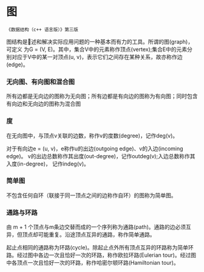 # 图
    《数据结构（c++ 语言版）》第三版

图结构是􏰇述和解决实际应用问题的一种基本而有力的工具。所谓的图(graph)，可定义
为G = (V, E)。其中，集合V中的元素称作顶点(vertex);集合E中的元素分别对应于V中的某一对顶点(u, v)，表示它们之间存在某种关系，故亦称作边(edge)。

### 无向图、有向图和混合图
所有边都是无向边的图称为无向图；所有边都是有向边的图称为有向图；同时包含有向边和无向边的图称为混合图
### 度
在无向图中，与顶点v关联的边数，称作v的度数(degree)，记作deg(v)。

对于有向边e = (u, v)，e称作u的出边(outgoing edge)、v的入边(incoming edge)。 v的出边总数称作其出度(out-degree)，记作outdeg(v);入边总数称作其入度(in-degree)， 记作indeg(v)。
### 简单图
不包含任何自环（联接于同一顶点之间的边称作自环）的图称为简单图。
### 通路与环路
由 m + 1 个顶点与m条边交替而成的一个序列称为通路(path)。通路的边必须互异，但顶点却可能重复。沿途顶点互异的通路，称作简单通路。

起止点相同的通路称为环路(cycle)。除起止点外所有顶点互异的环路称为简单环路。经过图中各边一次且恰好一次的环路，称作欧拉环路(Eulerian tour)。经过图中各顶点一次且恰好一次的环路，称作哈密尔顿环路(Hamiltonian tour)。